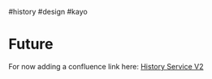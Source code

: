 #history #design #kayo
# Future

For now adding a confluence link here: [History Service V2](https://foxsportsau.atlassian.net/wiki/spaces/ProjectAries/pages/1285831165017/History+service+refactor)